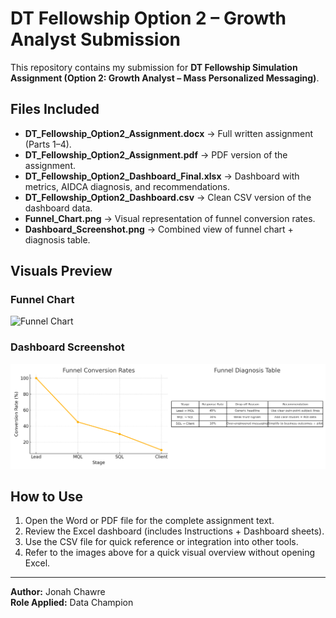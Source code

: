 # DT Fellowship Option 2 – Growth Analyst Submission

This repository contains my submission for **DT Fellowship Simulation Assignment (Option 2: Growth Analyst – Mass Personalized Messaging)**.

## Files Included

- **DT_Fellowship_Option2_Assignment.docx** → Full written assignment (Parts 1–4).  
- **DT_Fellowship_Option2_Assignment.pdf** → PDF version of the assignment.  
- **DT_Fellowship_Option2_Dashboard_Final.xlsx** → Dashboard with metrics, AIDCA diagnosis, and recommendations.  
- **DT_Fellowship_Option2_Dashboard.csv** → Clean CSV version of the dashboard data.  
- **Funnel_Chart.png** → Visual representation of funnel conversion rates.  
- **Dashboard_Screenshot.png** → Combined view of funnel chart + diagnosis table.  

## Visuals Preview

### Funnel Chart
![Funnel Chart](Funnel_Chart.png)

### Dashboard Screenshot
![Dashboard Screenshot](Dashboard_Screenshot.png)

## How to Use

1. Open the Word or PDF file for the complete assignment text.  
2. Review the Excel dashboard (includes Instructions + Dashboard sheets).  
3. Use the CSV file for quick reference or integration into other tools.  
4. Refer to the images above for a quick visual overview without opening Excel.  

---
**Author:** Jonah Chawre  
**Role Applied:** Data Champion  
